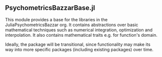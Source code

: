 ## PsychometricsBazzarBase.jl

This module provides a base for the libraries in the JuliaPsychometricsBazzar
org. It contains abstractions over basic mathematical techniques such as
numerical integration, optimization and interpolation. It also contains
mathematical traits e.g. for function's domain.

Ideally, the package will be transitional, since functionality may make its way
into more specific packages (including existing packages) over time.